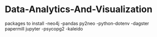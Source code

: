 # Data-Analytics-And-Visualization

packages to install
-neo4j
-pandas py2neo
-python-dotenv
-dagster papermill jupyter
-psycopg2
-kaleido